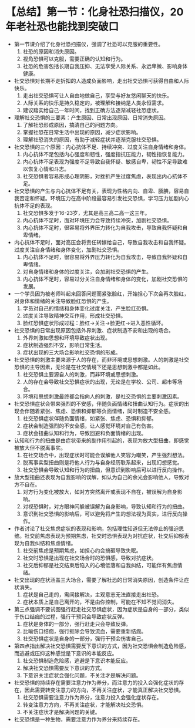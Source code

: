 # 【总结】第一节：化身社恐扫描仪，20年老社恐也能找到突破口

-   第一节课介绍了化身社恐扫描仪，强调了社恐可以克服的重要性。
    1.  社恐的原因和消失原因。
    2.  视角恐惧可以克服，需要正确的认知和行为。
    3.  社恐的危害包括长期自我压抑、无法享受人际关系、永远卑微、影响身体健康。
-   社交恐惧对长期不走折扣的人造成负面影响，走出社交恐惧可获得自由和人际快乐。
    1.  走出社交恐惧可让人自由地做自己，享受与好友悠闲聊天的快乐。
    2.  人际关系的快乐是持久稳定的，被理解和接纳是人类永恒需求。
    3.  建议踏实给自己一年时间，找到正确方法逐渐减轻社恐症状。
-   理解社交恐惧的三要素：产生原因、日常出现原因、日常消失原因。
    1.  了解社恐形成原因，搞清自己的问题方向。
    2.  掌握社恐在日常生活中出现的原因，减少症状影响。
    3.  理解社恐消失的原因，有助于减轻症状并逐渐克服社交恐惧。
-   社交恐惧的三个原因：内心抗体不足、持续冲突、过度关注自身情绪和身体。
    1.  内心抗体不足包括内心强度和韧性，强度指抗压能力，韧性指恢复能力。
    2.  内心抗体不足表现为强度不足导致自我怀疑、敏感自卑，韧性不足导致难以恢复心情和斗志。
    3.  社交恐惧者容易形成心理阴影，对挫折产生过度焦虑，表现出内心抗体不足。
-   社交恐惧的产生与内心抗体不足有关，表现为性格内向、自卑、腼腆，容易自我否定和怀疑。环境压力在高中阶段最容易引发社交恐惧，学习压力加剧内心抗体不足的表现。
    1.  社交恐惧多发于16-23岁，尤其是高三高二高一这三年。
    2.  内心抗体不足时，面对环境压力会导致持续冲突，加剧社交恐惧。
    3.  内心抗体不足时，很容易将外界压力转化为自我攻击，导致自我怀疑和自卑情绪。
-   内心抗体不足时，面对高压会将责任转嫁给自己，导致自我攻击和自我怀疑。过度关注自身情绪和身体变化，加剧社交恐惧。
    1.  内心抗体不足时，很容易将外界压力转化为自我攻击，导致自我怀疑和自卑情绪。
    2.  对自身情绪和身体的过度关注，会加剧社交恐惧的产生。
    3.  内心抗体不足时，容易过分关注自身情绪和身体的变化，加剧社交恐惧的发展。
-   一个学员因为被老师叫起来回答问题而紧张脸红，开始担心下次会再次脸红，对身体和情绪的关注导致脸红恐惧的产生。
    1.  学员对自己的情绪和身体变化过度关注，产生脸红恐惧。
    2.  过度关注导致精神交互作用，形成社交恐惧。
    3.  脸红恐惧症状形成过程：脸红->关注->脸更红->进入恶性循环。
-   社交恐惧的日常出现原因包括外界刺激、症状制造不安和出现的场合。
    1.  外界刺激如思想和环境导致症状出现。
    2.  症状制造强烈不安，影响日常生活。
    3.  症状出现的三大场合影响社交恐惧的形成。
-   社交恐惧的刺激主要来源于人的存在，而非环境或思想刺激。人的刺激是社交恐惧的主导因素，无论是在社交情境下还是思想刺激中都是如此。
    1.  社交恐惧主要源自人的刺激，而非环境或思想刺激。
    2.  人的存在会导致社交恐惧症状的出现，无论是在学校、公司、超市等场合。
    3.  环境和思想刺激最终都会指向人的刺激，是社交恐惧的主要刺激因素。
-   社交恐惧症状会带来强烈的不安感，伴随负面情绪和扭曲认知行为。症状的出现会伴随着紧张、焦虑、恐惧和抑郁等负面情绪，同时制造不安全感。
    1.  社交恐惧症状伴随负面情绪，如紧张、焦虑、恐惧和抑郁。
    2.  症状会制造强烈的不安全感，让人感觉环境对自己有伤害。
    3.  症状会扭曲认知和行为，导致回避和负面情绪的出现。
-   认知和行为的扭曲是由症状带来的副作用引起的，表现为放大型扭曲，即感觉被放大但不脱离事实。
    1.  在社交场合中，出现症状时可能会误解他人笑容为嘲笑，产生强烈想法。
    2.  脱离事实型扭曲则是将他人行为与自身经历联系起来，出现幻想感觉。
    3.  社交恐惧会导致认知和行为的扭曲，但意识到影响后可以进行反向操作。
-   放大型扭曲还表现为自我影响的误解，如认为自己的余光会影响他人，导致对方不自在。
    1.  对方行为变化被放大，如对方突然离开或表现不自在，被误解为自身影响。
    2.  对视恐惧时，对方眼神闪躲被误解为自身影响，导致认知和行为的扭曲。
    3.  意识到社交恐惧的影响后，可以避免将产生的想法视为真实，进行反向操作。
-   作者讨论了社交焦虑症状的表现和影响，包括理性知道但无法停止的强迫思维。社交前焦虑表现为预期焦虑，社交时恐惧表现为对抗症状，社交后抑郁表现为自我纠结和焦虑情绪。
    1.  社交前焦虑是预期焦虑，如担心约会搞砸导致失眠。
    2.  社交时恐惧是出现在社交场合时的恐惧感，导致对抗症状。
    3.  社交后抑郁是社交结束后陷入的心境低落和自我纠结，可能伴有焦虑情绪。
-   社交出现的症状涵盖三大场合，需要了解社恐的日常消失原因，创造条件让症状消失。
    1.  症状是自己走的，需间接解决，主观意志无法直接走出社恐。
    2.  症状本质上是自己离开的，不是由你控制，可能在不知不觉间消失。
-   第三点强调不要试图强行赶走社交恐惧症状，因为症状是自身的一部分，类似于伤口结痂的过程，强行干预只会导致症状反弹。
    1.  症状是身体的一部分，强行赶走只会导致反弹。
    2.  比喻伤口结痂，强行抠除会导致流血，需要重新结痂。
    3.  社交恐惧症状是自身的一部分，强行干预会伤害自己。
-   第四点指出解决社交恐惧需要反下意识的方式，因为社交恐惧会制造危险感，而逃避或压抑这种感觉是下意识的本能反应。
    1.  社交恐惧制造危险感，逃避是下意识本能反应。
    2.  解决社交恐惧需要反下意识的方式。
    3.  下意识关注症状会强化问题，不关注才是解决问题。
-   社交恐惧的持续存在需要注意力作为养分，而注意力的投入会强化症状的存在，因此需要转变注意力的方向，不再关注症状，才能真正解决社交恐惧。
    1.  社交恐惧需要注意力作为养分，注意力投入会强化症状存在。
    2.  转变注意力方向，不再关注症状，才能解决社交恐惧。
    3.  不关注症状才是解决问题的关键。
-   社交恐惧是一种生物，需要注意力作为养分来持续存在。